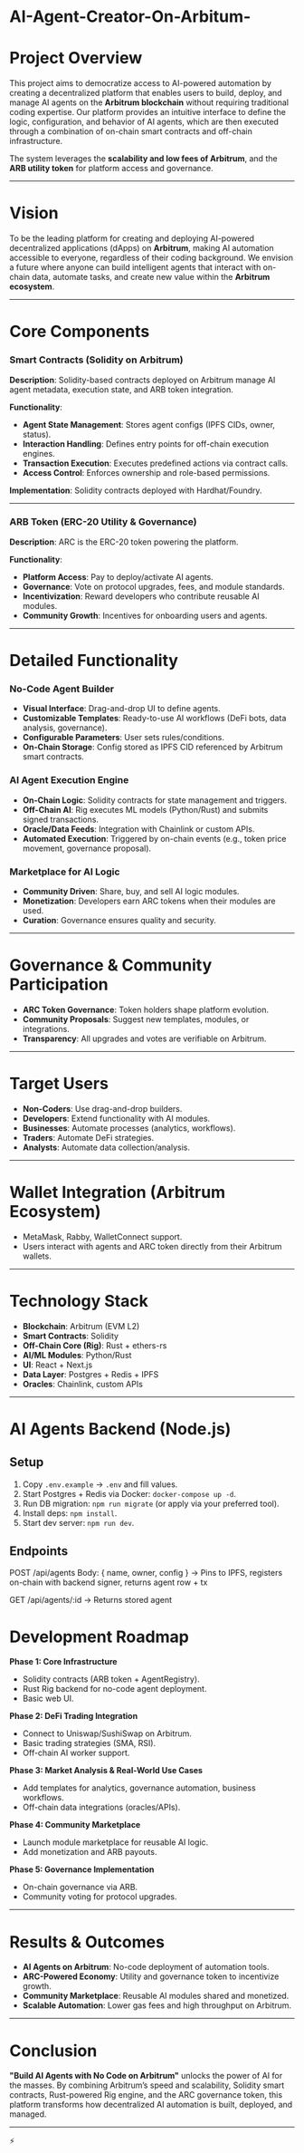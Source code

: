 # AI-Agent-Creator-On-Arbitum-


# Project Overview

This project aims to democratize access to AI-powered automation by creating a decentralized platform that enables users to build, deploy, and manage AI agents on the **Arbitrum blockchain** without requiring traditional coding expertise. Our platform provides an intuitive interface to define the logic, configuration, and behavior of AI agents, which are then executed through a combination of on-chain smart contracts and off-chain infrastructure.

The system leverages the **scalability and low fees of Arbitrum**, and the **ARB utility token** for platform access and governance.

---

# Vision

To be the leading platform for creating and deploying AI-powered decentralized applications (dApps) on **Arbitrum**, making AI automation accessible to everyone, regardless of their coding background. We envision a future where anyone can build intelligent agents that interact with on-chain data, automate tasks, and create new value within the **Arbitrum ecosystem**.

---

# Core Components


### Smart Contracts (Solidity on Arbitrum)

**Description**: Solidity-based contracts deployed on Arbitrum manage AI agent metadata, execution state, and ARB token integration.

**Functionality**:

* **Agent State Management**: Stores agent configs (IPFS CIDs, owner, status).
* **Interaction Handling**: Defines entry points for off-chain execution engines.
* **Transaction Execution**: Executes predefined actions via contract calls.
* **Access Control**: Enforces ownership and role-based permissions.

**Implementation**: Solidity contracts deployed with Hardhat/Foundry.

---

### ARB Token (ERC-20 Utility & Governance)

**Description**: ARC is the ERC-20 token powering the platform.

**Functionality**:

* **Platform Access**: Pay to deploy/activate AI agents.
* **Governance**: Vote on protocol upgrades, fees, and module standards.
* **Incentivization**: Reward developers who contribute reusable AI modules.
* **Community Growth**: Incentives for onboarding users and agents.

---

# Detailed Functionality

### No-Code Agent Builder

* **Visual Interface**: Drag-and-drop UI to define agents.
* **Customizable Templates**: Ready-to-use AI workflows (DeFi bots, data analysis, governance).
* **Configurable Parameters**: User sets rules/conditions.
* **On-Chain Storage**: Config stored as IPFS CID referenced by Arbitrum smart contracts.

### AI Agent Execution Engine

* **On-Chain Logic**: Solidity contracts for state management and triggers.
* **Off-Chain AI**: Rig executes ML models (Python/Rust) and submits signed transactions.
* **Oracle/Data Feeds**: Integration with Chainlink or custom APIs.
* **Automated Execution**: Triggered by on-chain events (e.g., token price movement, governance proposal).

### Marketplace for AI Logic

* **Community Driven**: Share, buy, and sell AI logic modules.
* **Monetization**: Developers earn ARC tokens when their modules are used.
* **Curation**: Governance ensures quality and security.

---

# Governance & Community Participation

* **ARC Token Governance**: Token holders shape platform evolution.
* **Community Proposals**: Suggest new templates, modules, or integrations.
* **Transparency**: All upgrades and votes are verifiable on Arbitrum.

---

# Target Users

* **Non-Coders**: Use drag-and-drop builders.
* **Developers**: Extend functionality with AI modules.
* **Businesses**: Automate processes (analytics, workflows).
* **Traders**: Automate DeFi strategies.
* **Analysts**: Automate data collection/analysis.

---

# Wallet Integration (Arbitrum Ecosystem)

* MetaMask, Rabby, WalletConnect support.
* Users interact with agents and ARC token directly from their Arbitrum wallets.

---

# Technology Stack

* **Blockchain**: Arbitrum (EVM L2)
* **Smart Contracts**: Solidity
* **Off-Chain Core (Rig)**: Rust + ethers-rs
* **AI/ML Modules**: Python/Rust
* **UI**: React + Next.js
* **Data Layer**: Postgres + Redis + IPFS
* **Oracles**: Chainlink, custom APIs

---

# AI Agents Backend (Node.js)


## Setup


1. Copy `.env.example` → `.env` and fill values.
2. Start Postgres + Redis via Docker: `docker-compose up -d`.
3. Run DB migration: `npm run migrate` (or apply via your preferred tool).
4. Install deps: `npm install`.
5. Start dev server: `npm run dev`.


## Endpoints


POST /api/agents
Body: { name, owner, config }
-> Pins to IPFS, registers on-chain with backend signer, returns agent row + tx


GET /api/agents/:id
-> Returns stored agent

# Development Roadmap

**Phase 1: Core Infrastructure**

* Solidity contracts (ARB token + AgentRegistry).
* Rust Rig backend for no-code agent deployment.
* Basic web UI.

**Phase 2: DeFi Trading Integration**

* Connect to Uniswap/SushiSwap on Arbitrum.
* Basic trading strategies (SMA, RSI).
* Off-chain AI worker support.

**Phase 3: Market Analysis & Real-World Use Cases**

* Add templates for analytics, governance automation, business workflows.
* Off-chain data integrations (oracles/APIs).

**Phase 4: Community Marketplace**

* Launch module marketplace for reusable AI logic.
* Add monetization and ARB payouts.

**Phase 5: Governance Implementation**

* On-chain governance via ARB.
* Community voting for protocol upgrades.

---

# Results & Outcomes

* **AI Agents on Arbitrum**: No-code deployment of automation tools.
* **ARC-Powered Economy**: Utility and governance token to incentivize growth.
* **Community Marketplace**: Reusable AI modules shared and monetized.
* **Scalable Automation**: Lower gas fees and high throughput on Arbitrum.

---

# Conclusion

**"Build AI Agents with No Code on Arbitrum"** unlocks the power of AI for the masses. By combining Arbitrum’s speed and scalability, Solidity smart contracts, Rust-powered Rig engine, and the ARC governance token, this platform transforms how decentralized AI automation is built, deployed, and managed.

---

⚡
